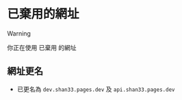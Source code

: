 # 已棄用的網址
> [!WARNING]
> 你正在使用 已棄用 的網址

## 網址更名
- 已更名為 `dev.shan33.pages.dev` 及 `api.shan33.pages.dev`
